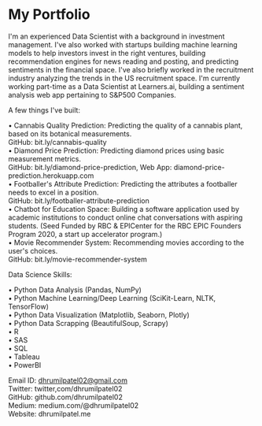 # My Portfolio

I'm an experienced Data Scientist with a background in investment management. I've also worked with startups building machine learning models to help investors invest in the right ventures, building recommendation engines for news reading and posting, and predicting sentiments in the financial space. I've also briefly worked in the recruitment industry analyzing the trends in the US recruitment space. I'm currently working part-time as a Data Scientist at Learners.ai, building a sentiment analysis web app pertaining to S&P500 Companies.    

A few things I've built:    

• Cannabis Quality Prediction: Predicting the quality of a cannabis plant, based on its botanical measurements.  
GitHub: bit.ly/cannabis-quality  
• Diamond Price Prediction: Predicting diamond prices using basic measurement metrics.  
GitHub: bit.ly/diamond-price-prediction, Web App: diamond-price-prediction.herokuapp.com  
• Footballer's Attribute Prediction: Predicting the attributes a footballer needs to excel in a position.  
GitHub: bit.ly/footballer-attribute-prediction  
• Chatbot for Education Space: Building a software application used by academic institutions to conduct online chat conversations with aspiring students. (Seed Funded by RBC & EPICenter for the RBC EPIC Founders Program 2020, a start up accelerator program.)  
• Movie Recommender System: Recommending movies according to the user's choices.  
GitHub: bit.ly/movie-recommender-system    


Data Science Skills:    

• Python Data Analysis (Pandas, NumPy)  
• Python Machine Learning/Deep Learning (SciKit-Learn, NLTK, TensorFlow)  
• Python Data Visualization (Matplotlib, Seaborn, Plotly)  
• Python Data Scrapping (BeautifulSoup, Scrapy)  
• R  
• SAS  
• SQL  
• Tableau  
• PowerBI    

Email ID: dhrumilpatel02@gmail.com  
Twitter: twitter,com/dhrumilpatel02  
GitHub: github.com/dhrumilpatel02  
Medium: medium.com/@dhrumilpatel02  
Website: dhrumilpatel.me   
